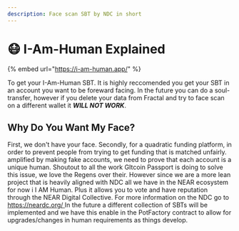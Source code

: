```yaml
---
description: Face scan SBT by NDC in short
---
```


# 😷 I-Am-Human Explained

{% embed url="https://i-am-human.app/" %}

To get your I-Am-Human SBT. It is highly reccomended you get your SBT in an account you want to be foreward facing. In the future you can do a soul-transfer, however if you delete your data from Fractal and try to face scan on a different wallet it _**WILL NOT WORK**_.&#x20;



## Why Do You Want My Face?

First, we don't have your face. Secondly, for a quadratic funding platform, in order to prevent people from trying to get funding that is matched unfairly. amplified by making fake accounts, we need to prove that each account is a unique human. Shoutout to all the work GItcoin Passport is doing to solve this issue, we love the Regens over their. However since we are a more lean project that is heavily aligned with NDC all we have in the NEAR ecosystem for now i I AM Human. Plus it allows you to vote and have reputation through the NEAR Digital Collective. For more information on the NDC go to[ https://neardc.org/ ](https://neardc.org/) In the future a different collection of SBTs will be implemented and we have this enable in the PotFactory contract to allow for upgrades/changes in human requirements as things develop.&#x20;
